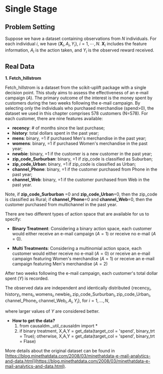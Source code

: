 # Single Stage

## Problem Setting
Suppose we have a dataset containing observations from $N$ individuals. For each individual $i$, we have $\{\mathbf{X}_{i},A_{i},Y_{i}\}$, $i=1,\cdots,N$. $\mathbf{X}_{i}$ includes the feature information, $A_{i}$ is the action taken, and $Y_{i}$ is the observed reward received.

## Real Data
**1. Fetch_hillstrom**

Fetch_hillstrom is a dataset from the scikit-uplift package with a single decision point. This study aims to assess the effectiveness of an e-mail campaign ($A$). The primary outcome of the interest is the money spent by customers during the two weeks following the e-mail campaign. By selecting only the individuals who purchased merchandise (spend>0), the dataset we used in this chapter comprises 578 customers (N=578). For each customer, there are nine features available: 
- **recency**: # of months since the last purchase;
- **history**: total dollars spent in the past year; 
- **mens**: binary, =1 if purchased Men's merchandise in the past year;
- **womens**: binary, =1 if purchased Women's merchandise in the past year;
- **newbie**: binary, =1 if the customer is a new customer in the past year; 
- **zip_code_Surburban**: binary, =1 if zip_code is classified as Suburban; 
- **zip_code_Urban**: binary, =1 if zip_code is classified as Urban;
- **channel_Phone**: binary, =1 if the customer purchased from Phone in the past year;
- **channel_Web**: binary, =1 if the customer purchased from Web in the past year.

Note, if **zip_code_Surburban** =0 and **zip_code_Urban**=0, then the zip_code is classified as Rural; if **channel_Phone**=0 and **channel_Web**=0, then the customer purchased from multichannel in the past year.

There are two different types of action space that are available for us to specify:
- **Binary Treatment**:
Considering a binary action space, each customer would either receive an e-mail campaign ($A=1$) or receive no e-mail ($A=0$).

- **Multi Treatments**:
Considering a multinomial action space, each customer would either receive no e-mail ($A=0$) or receive an e-mail campaign featuring Women's merchandise ($A=1$) or receive an e-mail campaign featuring Men's merchandise ($A=2$)

After two weeks following the e-mail campaign, each customer's total dollar spent ($Y$) is recorded.

The observed data are independent and identically distributed
$\{\text{recency}_i, \text{history}_i, \text{mens}_i, \text{womens}_i, \text{newbie}_i, \text{zip_code_Surburban}_i, \text{zip_code_Urban}_i, \text{channel_Phone}_i,\text{channel_Web}_i ,A_i, Y_i\}$, for $i=1,…,N$,

where larger values of $Y$ are considered better.

- **How to get the data?**
    1. from causaldm._util_causaldm import *
    2. if binary treatment, X,A,Y = get_data(target_col = 'spend', binary_trt = True); 
        otherwise, X,A,Y = get_data(target_col = 'spend', binary_trt = Flase)

More details about the original dataset can be found in [https://blog.minethatdata.com/2008/03/minethatdata-e-mail-analytics-and-data.html](https://blog.minethatdata.com/2008/03/minethatdata-e-mail-analytics-and-data.html).